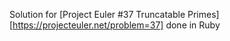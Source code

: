 Solution for [Project Euler #37 Truncatable Primes][https://projecteuler.net/problem=37] done in Ruby

